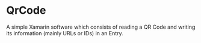 # QrCode

A simple Xamarin software which consists of reading a QR Code and writing its information (mainly URLs or IDs) in an Entry.
